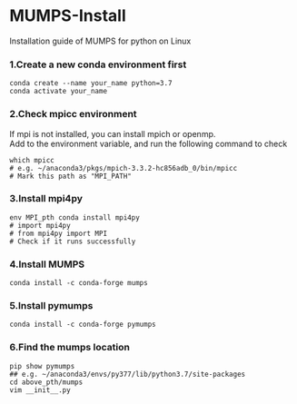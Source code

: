 # MUMPS-Install
Installation guide of MUMPS for python on Linux
### 1.Create a new conda environment first
```
conda create --name your_name python=3.7
conda activate your_name
```
### 2.Check mpicc environment
If mpi is not installed, you can install mpich or openmp.  
Add to the environment variable, and run the following command to check
```
which mpicc
# e.g. ~/anaconda3/pkgs/mpich-3.3.2-hc856adb_0/bin/mpicc
# Mark this path as "MPI_PATH"
```
### 3.Install mpi4py
```
env MPI_pth conda install mpi4py
# import mpi4py
# from mpi4py import MPI
# Check if it runs successfully
```
### 4.Install MUMPS
```
conda install -c conda-forge mumps
```
### 5.Install pymumps
```
conda install -c conda-forge pymumps
```
### 6.Find the mumps location
```
pip show pymumps
## e.g. ~/anaconda3/envs/py377/lib/python3.7/site-packages 
cd above_pth/mumps
vim __init__.py
```
